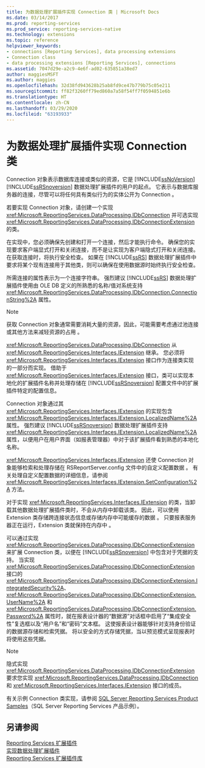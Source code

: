 ```yaml
---
title: 为数据处理扩展插件实现 Connection 类 | Microsoft Docs
ms.date: 03/14/2017
ms.prod: reporting-services
ms.prod_service: reporting-services-native
ms.technology: extensions
ms.topic: reference
helpviewer_keywords:
- connections [Reporting Services], data processing extensions
- Connection class
- data processing extensions [Reporting Services], connections
ms.assetid: 7047d29e-a2c9-4e6f-ad02-635851a38ed7
author: maggiesMSFT
ms.author: maggies
ms.openlocfilehash: 32d38fd943628b25ab8fd9ce47b779b75c05e211
ms.sourcegitcommit: ff82f3260ff79ed860a7a58f54ff7f0594851e6b
ms.translationtype: HT
ms.contentlocale: zh-CN
ms.lasthandoff: 03/29/2020
ms.locfileid: "63193933"
---
```

# <a name="implementing-a-connection-class-for-a-data-processing-extension"></a>为数据处理扩展插件实现 Connection 类
  Connection  对象表示数据库连接或类似的资源，它是 [!INCLUDE[ssNoVersion](../../../includes/ssnoversion-md.md)] [!INCLUDE[ssRSnoversion](../../../includes/ssrsnoversion-md.md)] 数据处理扩展插件的用户的起点。 它表示与数据库服务器的连接，尽管可以将任何具有类似行为的实体公开为 Connection  。  
  
 若要实现 Connection 对象，请创建一个实现 <xref:Microsoft.ReportingServices.DataProcessing.IDbConnection> 并可选实现 <xref:Microsoft.ReportingServices.DataProcessing.IDbConnectionExtension> 的类。  
  
 在实现中，您必须确保先创建和打开一个连接，然后才能执行命令。 确保您的实现要求客户端显式打开和关闭连接，而不是让实现为客户端隐式打开和关闭连接。 在获取连接时，将执行安全检查。 如果在 [!INCLUDE[ssRS](../../../includes/ssrs.md)] 数据处理扩展插件中要求将某个现有连接用于其他类，则可以确保在使用数据源时始终执行安全检查。  
  
 所需连接的属性表示为一个连接字符串。 强烈建议 [!INCLUDE[ssRS](../../../includes/ssrs.md)] 数据处理扩展插件使用由 OLE DB 定义的所熟悉的名称/值对系统支持 <xref:Microsoft.ReportingServices.DataProcessing.IDbConnection.ConnectionString%2A> 属性。  
  
> [!NOTE]  
>  获取 Connection 对象通常需要消耗大量的资源，因此，可能需要考虑通过池连接或其他方法来减轻资源的占用  。  
  
 <xref:Microsoft.ReportingServices.DataProcessing.IDbConnection> 从 <xref:Microsoft.ReportingServices.Interfaces.IExtension> 继承。 您必须将 <xref:Microsoft.ReportingServices.Interfaces.IExtension> 接口作为连接类实现的一部分而实现。 借助于 <xref:Microsoft.ReportingServices.Interfaces.IExtension> 接口，类可以实现本地化的扩展插件名称并处理存储在 [!INCLUDE[ssRSnoversion](../../../includes/ssrsnoversion-md.md)] 配置文件中的扩展插件特定的配置信息。  
  
 Connection 对象通过其 <xref:Microsoft.ReportingServices.Interfaces.IExtension> 的实现包含 <xref:Microsoft.ReportingServices.Interfaces.IExtension.LocalizedName%2A> 属性。 强烈建议 [!INCLUDE[ssRSnoversion](../../../includes/ssrsnoversion-md.md)] 数据处理扩展插件支持 <xref:Microsoft.ReportingServices.Interfaces.IExtension.LocalizedName%2A> 属性，以便用户在用户界面（如报表管理器）中对于该扩展插件看到熟悉的本地化名称。  
  
 <xref:Microsoft.ReportingServices.Interfaces.IExtension> 还使 Connection 对象能够检索和处理存储在 RSReportServer.config 文件中的自定义配置数据  。 有关处理自定义配置数据的详细信息，请参阅 <xref:Microsoft.ReportingServices.Interfaces.IExtension.SetConfiguration%2A> 方法。  
  
 对于实现 <xref:Microsoft.ReportingServices.Interfaces.IExtension> 的类，当卸载其他数据处理扩展插件类时，不会从内存中卸载该类。 因此，可以使用 Extension 类存储跨连接状态信息或存储内存中可能缓存的数据  。 只要报表服务器正在运行，Extension 类就保持在内存中  。  
  
 可以通过实现 <xref:Microsoft.ReportingServices.DataProcessing.IDbConnectionExtension> 来扩展 Connection 类，以便在 [!INCLUDE[ssRSnoversion](../../../includes/ssrsnoversion-md.md)] 中包含对于凭据的支持。 当实现 <xref:Microsoft.ReportingServices.DataProcessing.IDbConnectionExtension> 接口的 <xref:Microsoft.ReportingServices.DataProcessing.IDbConnectionExtension.IntegratedSecurity%2A>、<xref:Microsoft.ReportingServices.DataProcessing.IDbConnectionExtension.UserName%2A> 和 <xref:Microsoft.ReportingServices.DataProcessing.IDbConnectionExtension.Password%2A> 属性时，就在报表设计器的“数据源”对话框中启用了“集成安全性”复选框以及“用户名”和“密码”文本框。 这使报表设计器能够针对支持身份验证的数据源存储和检索凭据。 将以安全的方式存储凭据，当以预览模式呈现报表时将使用这些凭据。  
  
> [!NOTE]  
>  隐式实现 <xref:Microsoft.ReportingServices.DataProcessing.IDbConnectionExtension> 要求您实现 <xref:Microsoft.ReportingServices.DataProcessing.IDbConnection> 和 <xref:Microsoft.ReportingServices.Interfaces.IExtension> 接口的成员。  
>   
>  有关示例 Connection 类实现，请参阅 [SQL Server Reporting Services Product Samples](https://go.microsoft.com/fwlink/?LinkId=177889)（SQL Server Reporting Services 产品示例）。  
  
## <a name="see-also"></a>另请参阅  
 [Reporting Services 扩展插件](../../../reporting-services/extensions/reporting-services-extensions.md)   
 [实现数据处理扩展插件](../../../reporting-services/extensions/data-processing/implementing-a-data-processing-extension.md)   
 [Reporting Services 扩展插件库](../../../reporting-services/extensions/reporting-services-extension-library.md)  
  
  

